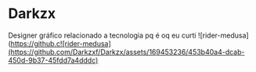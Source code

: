 # Darkzx
Designer gráfico relacionado a tecnologia pq é oq eu curti 
![rider-medusa](https://github.c![rider-medusa](https://github.com/Darkzxf/Darkzx/assets/169453236/453b40a4-dcab-450d-9b37-45fdd7a4dddc)
